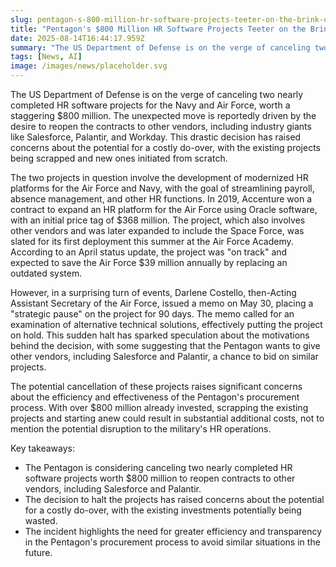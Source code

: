 ```yaml
---
slug: pentagon-s-800-million-hr-software-projects-teeter-on-the-brink-of-cancellation-sparking-concerns-of-a-costly-restart
title: "Pentagon's $800 Million HR Software Projects Teeter on the Brink of Cancellation, Sparking Concerns of a Costly Restart"
date: 2025-08-14T16:44:17.959Z
summary: "The US Department of Defense is on the verge of canceling two nearly completed HR software projects for the Navy and Air Force, worth a staggering $800 million."
tags: [News, AI]
image: /images/news/placeholder.svg
---
```


The US Department of Defense is on the verge of canceling two nearly completed HR software projects for the Navy and Air Force, worth a staggering $800 million. The unexpected move is reportedly driven by the desire to reopen the contracts to other vendors, including industry giants like Salesforce, Palantir, and Workday. This drastic decision has raised concerns about the potential for a costly do-over, with the existing projects being scrapped and new ones initiated from scratch.

The two projects in question involve the development of modernized HR platforms for the Air Force and Navy, with the goal of streamlining payroll, absence management, and other HR functions. In 2019, Accenture won a contract to expand an HR platform for the Air Force using Oracle software, with an initial price tag of $368 million. The project, which also involves other vendors and was later expanded to include the Space Force, was slated for its first deployment this summer at the Air Force Academy. According to an April status update, the project was "on track" and expected to save the Air Force $39 million annually by replacing an outdated system.

However, in a surprising turn of events, Darlene Costello, then-Acting Assistant Secretary of the Air Force, issued a memo on May 30, placing a "strategic pause" on the project for 90 days. The memo called for an examination of alternative technical solutions, effectively putting the project on hold. This sudden halt has sparked speculation about the motivations behind the decision, with some suggesting that the Pentagon wants to give other vendors, including Salesforce and Palantir, a chance to bid on similar projects.

The potential cancellation of these projects raises significant concerns about the efficiency and effectiveness of the Pentagon's procurement process. With over $800 million already invested, scrapping the existing projects and starting anew could result in substantial additional costs, not to mention the potential disruption to the military's HR operations.


Key takeaways:
- The Pentagon is considering canceling two nearly completed HR software projects worth $800 million to reopen contracts to other vendors, including Salesforce and Palantir.
- The decision to halt the projects has raised concerns about the potential for a costly do-over, with the existing investments potentially being wasted.
- The incident highlights the need for greater efficiency and transparency in the Pentagon's procurement process to avoid similar situations in the future.
